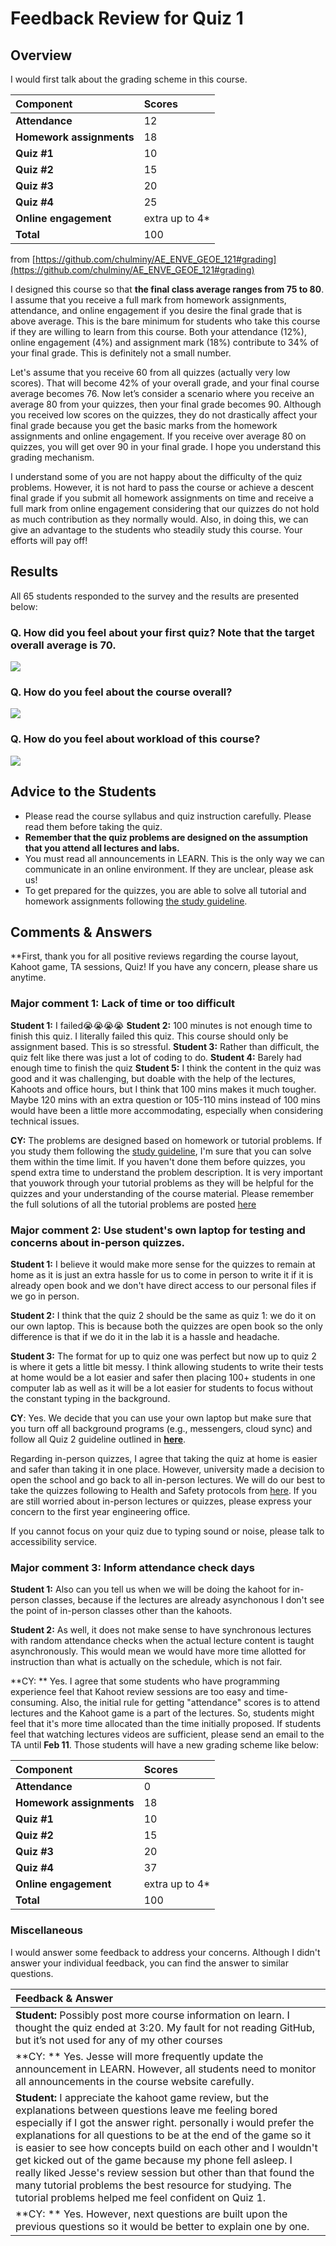# Feedback Review for Quiz 1

## Overview
I would first talk about the grading scheme in this course. 

|Component|Scores|
|:---|:-----|
|**Attendance**| 12 |
|**Homework assignments**| 18 |
|**Quiz #1**| 10 |
|**Quiz #2**| 15 |
|**Quiz #3**| 20 |
|**Quiz #4**| 25 |
|**Online engagement**|extra up to 4*|
|**Total** |100| 

from [https://github.com/chulminy/AE_ENVE_GEOE_121#grading](https://github.com/chulminy/AE_ENVE_GEOE_121#grading)

I designed this course so that **the final class average ranges from 75 to 80**. I assume that you receive a full mark from homework assignments, attendance, and online engagement if you desire the final grade that is above average. This is the bare minimum for students who take this course if they are willing to learn from this course. Both your attendance (12%), online engagement (4%) and assignment mark (18%) contribute to 34% of your final grade. This is definitely not a small number. 

Let's assume that you receive 60 from all quizzes (actually very low scores). That will become 42% of your overall grade, and your final course average becomes 76. Now let’s consider a scenario where you receive an average 80 from your quizzes, then your final grade becomes 90. Although you received low scores on the quizzes, they do not drastically affect your final grade because you get the basic marks from the homework assignments and online engagement. If you receive over average 80 on quizzes, you will get over 90 in your final grade. I hope you understand this grading mechanism. 

I understand some of you are not happy about the difficulty of the quiz problems. However, it is not hard to pass the course or achieve a descent final grade if you submit all homework assignments on time and receive a full mark from online engagement considering that our quizzes do not hold as much contribution as they normally would. Also, in doing this, we can give an advantage to the students who steadily study this course. Your efforts will pay off! 

## Results
All 65 students responded to the survey and the results are presented below: 

### Q. How did you feel about your first quiz? Note that the target overall average is 70.
![](img/q1_graph1.png)
### Q. How do you feel about the course overall?
![](img/q1_graph2.png)
### Q. How do you feel about workload of this course?
![](img/q1_graph3.png)

## Advice to the Students 
* Please read the course syllabus and quiz instruction carefully. Please read them before taking the quiz.
* **Remember that the quiz problems are designed on the assumption that you attend all lectures and labs.** 
* You must read all announcements in LEARN. This is the only way we can communicate in an online environment. If they are unclear, please ask us! 
* To get prepared for the quizzes, you are able to solve all tutorial and homework assignments following [the study guideline](https://github.com/chulminy/AE_ENVE_GEOE_121#tutorial).

## Comments & Answers 
**First, thank you for all positive reviews regarding the course layout, Kahoot game, TA sessions, Quiz! If you have any concern, please share us anytime. 

### Major comment 1: Lack of time or too difficult
**Student 1:** I failed😭😭😭😭
**Student 2:** 100 minutes is not enough time to finish this quiz. I literally failed this quiz. This course should only be assignment based. This is so stressful.
**Student 3:** Rather than difficult, the quiz felt like there was just a lot of coding to do.
**Student 4:** Barely had enough time to finish the quiz
**Student 5:** I think the content in the quiz was good and it was challenging, but doable with the help of the lectures, Kahoots and office hours, but I think that 100 mins makes it much tougher. Maybe 120 mins with an extra question or 105-110 mins instead of 100 mins would have been a little more accommodating, especially when considering technical issues.

**CY:** The problems are designed based on homework or tutorial problems. If you study them following the [study guideline](https://github.com/chulminy/AE_ENVE_GEOE_121#tutorial), I'm sure that you can solve them within the time limit. If you haven't done them before quizzes, you spend extra time to understand the problem description.  It is very important that youwork through your tutorial problems as they will be helpful for the quizzes and your understanding of the course material. Please remember the full solutions of all the tutorial problems are posted [here](https://github.com/chulminy/AE_ENVE_GEOE_121/tree/master/tutorial)

### Major comment 2: Use student's own laptop for testing and concerns about in-person quizzes.

**Student 1:** I believe it would make more sense for the quizzes to remain at home as it is just an extra hassle for us to come in person to write it if it is already open book and we don't have direct access to our personal files if we go in person. 

**Student 2:** I think that the quiz 2 should be the same as quiz 1: we do it on our own laptop. This is because both the quizzes are open book so the only difference is that if we do it in the lab it is a hassle and headache. 

**Student 3:** The format for up to quiz one was perfect but now up to quiz 2 is where it gets a little bit messy. I think allowing students to write their tests at home would be a lot easier and safer then placing 100+ students in one computer lab as well as it will be a lot easier for students to focus without the constant typing in the background.

**CY**: Yes. We decide that you can use your own laptop but make sure that you turn off all background programs (e.g., messengers, cloud sync) and follow all Quiz 2 guideline outlined in [**here**](Quiz2_Description.md).  

Regarding in-person quizzes, I agree that taking the quiz at home is easier and safer than taking it in one place. However, university made a decision to open the school and go back to all in-person lectures. We will do our best to take the quizzes following to Health and Safety protocols from [here](https://uwaterloo.ca/coronavirus/). If you are still worried about in-person lectures or quizzes, please express your concern to the first year engineering office. 

If you cannot focus on your quiz due to typing sound or noise, please talk to accessibility service. 
  
### Major comment 3: Inform attendance check days
**Student 1:** Also can you tell us when we will be doing the kahoot for in-person classes, because if the lectures are already asynchonous I don't see the point of in-person classes other than the kahoots.

**Student 2:** As well, it does not make sense to have synchronous lectures with random attendance checks when the actual lecture content is taught asynchronously. This would mean we would have more time allotted for instruction than what is actually on the schedule, which is not fair.

**CY: ** Yes. I agree that some students who have programming experience feel that Kahoot review sessions are too easy and time-consuming. Also, the initial rule for getting "attendance" scores is to attend lectures and the Kahoot game is a part of the lectures. So, students might feel that it's more time allocated than the time initially proposed. If students feel that watching lectures videos are sufficient, please send an email to the TA until **Feb 11**. Those students will have a new grading scheme like below: 

|Component|Scores|
|:---|:-----|
|**Attendance**| 0 |
|**Homework assignments**| 18 |
|**Quiz #1**| 10 |
|**Quiz #2**| 15 |
|**Quiz #3**| 20 |
|**Quiz #4**| 37 |
|**Online engagement**|extra up to 4*|
|**Total** |100| 

### Miscellaneous
I would answer some feedback to address your concerns. Although I didn't answer your individual feedback, you can find the answer to similar questions.

|Feedback & Answer|
|:---|
|**Student:** Possibly post more course information on learn. I thought the quiz ended at 3:20. My fault for not reading GitHub, but it’s not used for any of my other courses|
|**CY: ** Yes. Jesse will more frequently update the announcement in LEARN. However, all students need to monitor all announcements in the course website carefully.|
|**Student:** I appreciate the kahoot game review, but the explanations between questions leave me feeling bored especially if I got the answer right. personally i would prefer the explanations for all questions to be at the end of the game so it is easier to see how concepts build on each other and I wouldn't get kicked out of the game because my phone fell asleep. I really liked Jesse's review session but other than that found the many tutorial problems the best resource for studying. The tutorial problems helped me feel confident on Quiz 1.|
|**CY: ** Yes. However, next questions are built upon the previous questions so it would be better to explain one by one.|